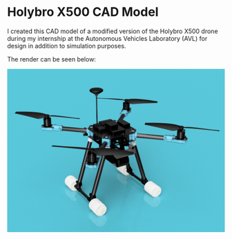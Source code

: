 # Holybro X500 CAD Model

I created this CAD model of a modified version of the Holybro X500 drone during my internship at the Autonomous Vehicles Laboratory (AVL) for design in addition to simulation purposes.

The render can be seen below:

![Drone Assembly Large Battery](Drone%20Assembly%20Large%20Battery%20V2%20v6.png)

